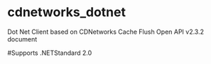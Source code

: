 # cdnetworks_dotnet
Dot Net Client based on CDNetworks Cache Flush Open API v2.3.2 document

#Supports .NETStandard 2.0

